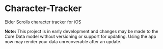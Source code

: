 # Character-Tracker

Elder Scrolls character tracker for iOS

**Note:** This project is in early development and changes may be made to the Core Data model without versioning or support for updating. Using the app now may render your data unrecoverable after an update.
